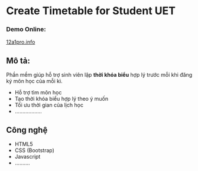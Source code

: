 # Create Timetable for Student UET

### Demo Online:
[12a1pro.info](http://12a1pro.info)

## Mô tả:
Phần mềm giúp hỗ trợ sinh viên lập **thời khóa biểu** hợp lý trước mỗi khi đăng ký môn học của mỗi kì.
* Hỗ trợ tìm môn học
* Tạo thời khóa biểu hợp lý theo ý muốn
* Tối ưu thời gian của lịch học
* ..................

## Công nghệ
* HTML5
* CSS (Bootstrap)
* Javascript
* ..........
